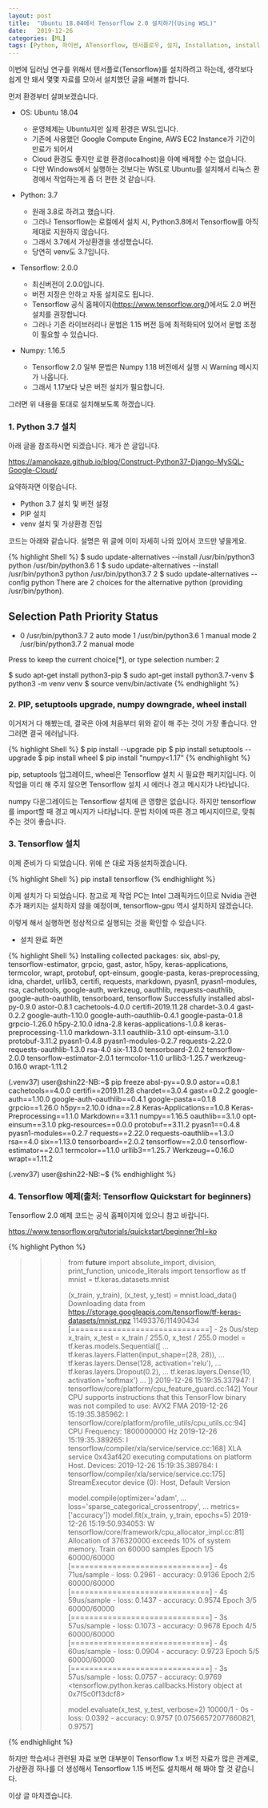 ```yaml
---
layout: post
title:  "Ubuntu 18.04에서 Tensorflow 2.0 설치하기(Using WSL)"
date:   2019-12-26
categories: [ML]
tags: [Python, 파이썬, ATensorflow, 텐서플로우, 설치, Installation, install, 텐서플로]
---
```


 
 이번에 딥러닝 연구를 위해서 텐서플로(Tensorflow)를 설치하려고 하는데, 생각보다 쉽게 안 돼서 몇몇 자료를 모아서 설치했던 글을 써볼까 합니다.

 먼저 환경부터 살펴보겠습니다.
 
 * OS: Ubuntu 18.04
    + 운영체제는 Ubuntu지만 실제 환경은 WSL입니다.
    + 기존에 사용했던 Google Compute Engine, AWS EC2 Instance가 기간이 만료가 되어서
    + Cloud 환경도 좋지만 로컬 환경(localhost)을 아예 배제할 수는 없습니다. 
    + 다만 Windows에서 실행하는 것보다는 WSL로 Ubuntu를 설치해서 리눅스 환경에서 작업하는게 좀 더 편한 것 같습니다.

* Python: 3.7
    + 원래 3.8로 하려고 했습니다.
    + 그러나 Tensorflow는 로컬에서 설치 시, Python3.8에서 Tensorflow를 아직 제대로 지원하지 않습니다.
    + 그래서 3.7에서 가상환경을 생성했습니다.
    + 당연히 venv도 3.7입니다.

* Tensorflow: 2.0.0
    + 최신버전이 2.0.0입니다. 
    + 버전 지정은 안하고 자동 설치로도 됩니다.
    + Tensorflow 공식 홈페이지(<https://www.tensorflow.org/>)에서도 2.0 버전 설치를 권장합니다.
    + 그러나 기존 라이브러리나 문법은 1.15 버전 등에 최적화되어 있어서 문법 조정이 필요할 수 있습니다.

* Numpy: 1.16.5
    + Tensorflow 2.0 일부 문법은 Numpy 1.18 버전에서 실행 시 Warning 메시지가 나옵니다.
    + 그래서 1.17보다 낮은 버전 설치가 필요합니다.

그러면 위 내용을 토대로 설치해보도록 하겠습니다.


### 1. Python 3.7 설치

아래 글을 참조하시면 되겠습니다. 제가 쓴 글입니다.

<https://amanokaze.github.io/blog/Construct-Python37-Django-MySQL-Google-Cloud/>

요약하자면 이렇습니다.
* Python 3.7 설치 및 버전 설정
* PIP 설치
* venv 설치 및 가상환경 진입

코드는 아래와 같습니다. 설명은 위 글에 이미 자세히 나와 있어서 코드만 넣을게요.

{% highlight Shell %}
$ sudo update-alternatives --install /usr/bin/python3 python /usr/bin/python3.6 1
$ sudo update-alternatives --install /usr/bin/python3 python /usr/bin/python3.7 2
$ sudo update-alternatives --config python
There are 2 choices for the alternative python (providing /usr/bin/python).

  Selection    Path                Priority   Status
------------------------------------------------------------
* 0            /usr/bin/python3.7   2         auto mode
  1            /usr/bin/python3.6   1         manual mode
  2            /usr/bin/python3.7   2         manual mode

Press <enter> to keep the current choice[*], or type selection number: 2

$ sudo apt-get install python3-pip
$ sudo apt-get install python3.7-venv
$ python3 -m venv venv
$ source venv/bin/activate
{% endhighlight %}

### 2. PIP, setuptools upgrade, numpy downgrade, wheel install

이거저거 다 해봤는데, 결국은 아에 처음부터 위와 같이 해 주는 것이 가장 좋습니다.
안 그러면 결국 에러납니다.

{% highlight Shell %}
$ pip install --upgrade pip
$ pip install setuptools --upgrade
$ pip install wheel
$ pip install "numpy<1.17"
{% endhighlight %}

pip, setuptools 업그레이드, wheel은 Tensorflow 설치 시 필요한 패키지입니다. 이 작업을 미리 해 주지 않으면 Tensorflow 설치 시 에러나 경고 메시지가 나타납니다. 

numpy 다운그레이드는 Tensorflow 설치에 큰 영향은 없습니다. 하지만 tensorflow를 import할 때 경고 메시지가 나타납니다. 문법 차이에 따른 경고 메시지이므로, 맞춰주는 것이 좋습니다.


### 3. Tensorflow 설치

이제 준비가 다 되었습니다. 위에 쓴 대로 자동설치하겠습니다.

{% highlight Shell %}
pip install tensorflow
{% endhighlight %}

이제 설치가 다 되었습니다.
참고로 제 작업 PC는 Intel 그래픽카드이므로 Nvidia 관련 추가 패키지는 설치하지 않을 예정이며, tensorflow-gpu 역시 설치하지 않겠습니다.

이렇게 해서 실행하면 정상적으로 실행되는 것을 확인할 수 있습니다.

* 설치 완료 화면

{% highlight Shell %}
Installing collected packages: six, absl-py, tensorflow-estimator, grpcio, gast, astor, h5py, keras-applications, termcolor, wrapt, protobuf, opt-einsum, google-pasta, keras-preprocessing, idna, chardet, urllib3, certifi, requests, markdown, pyasn1, pyasn1-modules, rsa, cachetools, google-auth, werkzeug, oauthlib, requests-oauthlib, google-auth-oauthlib, tensorboard, tensorflow
Successfully installed absl-py-0.9.0 astor-0.8.1 cachetools-4.0.0 certifi-2019.11.28 chardet-3.0.4 gast-0.2.2 google-auth-1.10.0 google-auth-oauthlib-0.4.1 google-pasta-0.1.8 grpcio-1.26.0 h5py-2.10.0 idna-2.8 keras-applications-1.0.8 keras-preprocessing-1.1.0 markdown-3.1.1 oauthlib-3.1.0 opt-einsum-3.1.0 protobuf-3.11.2 pyasn1-0.4.8 pyasn1-modules-0.2.7 requests-2.22.0 requests-oauthlib-1.3.0 rsa-4.0 six-1.13.0 tensorboard-2.0.2 tensorflow-2.0.0 tensorflow-estimator-2.0.1 termcolor-1.1.0 urllib3-1.25.7 werkzeug-0.16.0 wrapt-1.11.2

(.venv37) user@shin22-NB:~$ pip freeze
absl-py==0.9.0
astor==0.8.1
cachetools==4.0.0
certifi==2019.11.28
chardet==3.0.4
gast==0.2.2
google-auth==1.10.0
google-auth-oauthlib==0.4.1
google-pasta==0.1.8
grpcio==1.26.0
h5py==2.10.0
idna==2.8
Keras-Applications==1.0.8
Keras-Preprocessing==1.1.0
Markdown==3.1.1
numpy==1.16.5
oauthlib==3.1.0
opt-einsum==3.1.0
pkg-resources==0.0.0
protobuf==3.11.2
pyasn1==0.4.8
pyasn1-modules==0.2.7
requests==2.22.0
requests-oauthlib==1.3.0
rsa==4.0
six==1.13.0
tensorboard==2.0.2
tensorflow==2.0.0
tensorflow-estimator==2.0.1
termcolor==1.1.0
urllib3==1.25.7
Werkzeug==0.16.0
wrapt==1.11.2

(.venv37) user@shin22-NB:~$
{% endhighlight %}


### 4. Tensorflow 예제(출처: Tensorflow Quickstart for beginners)

Tensorflow 2.0 예제 코드는 공식 홈페이지에 있으니 참고 바랍니다.

<https://www.tensorflow.org/tutorials/quickstart/beginner?hl=ko>

{% highlight Python %}
>>> from __future__ import absolute_import, division, print_function, unicode_literals
>>> import tensorflow as tf
>>> mnist = tf.keras.datasets.mnist
>>> 
>>> (x_train, y_train), (x_test, y_test) = mnist.load_data()
Downloading data from https://storage.googleapis.com/tensorflow/tf-keras-datasets/mnist.npz
11493376/11490434 [==============================] - 2s 0us/step
>>> x_train, x_test = x_train / 255.0, x_test / 255.0
>>> model = tf.keras.models.Sequential([
...   tf.keras.layers.Flatten(input_shape=(28, 28)),
...   tf.keras.layers.Dense(128, activation='relu'),
...   tf.keras.layers.Dropout(0.2),
...   tf.keras.layers.Dense(10, activation='softmax')
... ])
2019-12-26 15:19:35.337947: I tensorflow/core/platform/cpu_feature_guard.cc:142] Your CPU supports instructions that this TensorFlow binary was not compiled to use: AVX2 FMA
2019-12-26 15:19:35.385962: I tensorflow/core/platform/profile_utils/cpu_utils.cc:94] CPU Frequency: 1800000000 Hz
2019-12-26 15:19:35.389265: I tensorflow/compiler/xla/service/service.cc:168] XLA service 0x43af420 executing computations on platform Host. Devices:
2019-12-26 15:19:35.389784: I tensorflow/compiler/xla/service/service.cc:175]   StreamExecutor device (0): Host, Default Version
>>> 
>>> model.compile(optimizer='adam',
...               loss='sparse_categorical_crossentropy',
...               metrics=['accuracy'])
>>> model.fit(x_train, y_train, epochs=5)
2019-12-26 15:19:50.934053: W tensorflow/core/framework/cpu_allocator_impl.cc:81] Allocation of 376320000 exceeds 10% of system memory.
Train on 60000 samples
Epoch 1/5
60000/60000 [==============================] - 4s 71us/sample - loss: 0.2961 - accuracy: 0.9136
Epoch 2/5
60000/60000 [==============================] - 4s 59us/sample - loss: 0.1437 - accuracy: 0.9574
Epoch 3/5
60000/60000 [==============================] - 3s 57us/sample - loss: 0.1073 - accuracy: 0.9678
Epoch 4/5
60000/60000 [==============================] - 4s 60us/sample - loss: 0.0904 - accuracy: 0.9723
Epoch 5/5
60000/60000 [==============================] - 3s 57us/sample - loss: 0.0757 - accuracy: 0.9769
<tensorflow.python.keras.callbacks.History object at 0x7f5c0f13dcf8>
>>> 
>>> model.evaluate(x_test,  y_test, verbose=2)
10000/1 - 0s - loss: 0.0392 - accuracy: 0.9757
[0.07566572077660821, 0.9757]
>>> 
{% endhighlight %}

하지만 학습서나 관련된 자료 보면 대부분이 Tensorflow 1.x 버전 자료가 많은 관계로, 가상환경 하나를 더 생성해서 Tensorflow 1.15 버전도 설치해서 해 봐야 할 것 같습니다. 

이상 글 마치겠습니다.